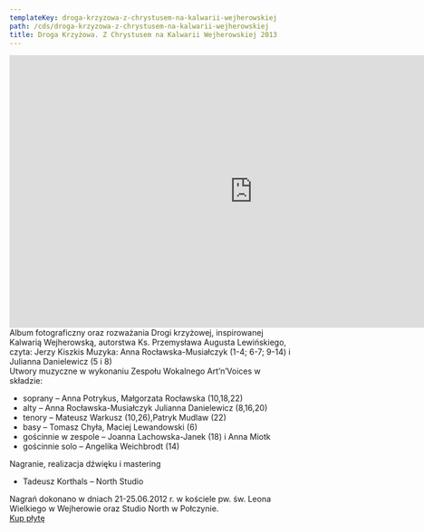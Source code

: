 ```yaml
---
templateKey: droga-krzyzowa-z-chrystusem-na-kalwarii-wejherowskiej
path: /cds/droga-krzyzowa-z-chrystusem-na-kalwarii-wejherowskiej
title: Droga Krzyżowa. Z Chrystusem na Kalwarii Wejherowskiej 2013
---
```

<div class="box cds-box">
    <div class="youtube-movie">
        <iframe width="857" height="482" src="https://www.youtube.com/embed/eymadAhTtHI" frameborder="0" allow="accelerometer; autoplay; clipboard-write; encrypted-media; gyroscope; picture-in-picture" allowfullscreen></iframe>
    </div>
</div>
<div class="box cds-box">
    Album fotograficzny oraz rozważania Drogi krzyżowej, inspirowanej Kalwarią Wejherowską, autorstwa Ks. Przemysława Augusta Lewińskiego, czyta: Jerzy Kiszkis
    Muzyka: Anna Rocławska-Musiałczyk (1-4; 6-7; 9-14) i Julianna Danielewicz (5 i 8)
</div>
<div class="box cds-box">
    Utwory muzyczne w wykonaniu Zespołu Wokalnego Art’n’Voices w składzie:
    <ul>
        <li>
            soprany – Anna Potrykus, Małgorzata Rocławska (10,18,22)
        </li>
        <li>
            alty – Anna Rocławska-Musiałczyk Julianna Danielewicz (8,16,20)
        </li>
        <li>
            tenory – Mateusz Warkusz (10,26),Patryk Mudlaw (22)
        </li>
        <li>
            basy – Tomasz Chyła, Maciej Lewandowski (6)
        </li>
        <li>
            gościnnie w zespole – Joanna Lachowska-Janek (18)  i Anna Miotk
        </li>
        <li>
            gościnnie solo – Angelika Weichbrodt (14)
        </li>
    </ul>
</div>

<div class="box cds-box">
    Nagranie, realizacja dźwięku i mastering
    <ul>
        <li>
            Tadeusz Korthals – North Studio
        </li>
    </ul>
</div>

<div class="box cds-box">
    Nagrań dokonano w dniach 21-25.06.2012 r. w kościele pw. św. Leona Wielkiego w Wejherowie oraz Studio North w Połczynie.
</div>

<div class="box cds-box">
    <a href="https://czec.pl/pl/p/Droga-Krzyzowa-z-Chrystusem-na-Kalwarii-Wejherowskiej-CD/1351" target="_blank" class="cds__buy-link">Kup płytę</a>
</div>
 
 


